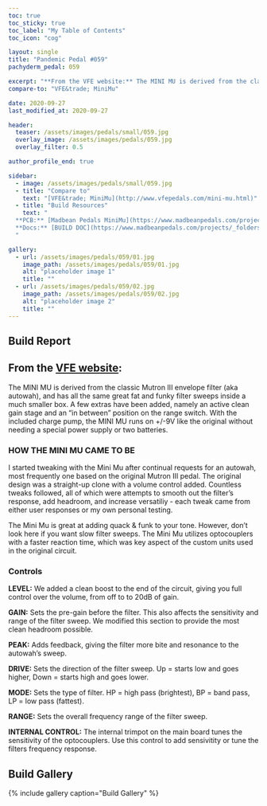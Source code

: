 ```yaml
---
toc: true
toc_sticky: true
toc_label: "My Table of Contents"
toc_icon: "cog"

layout: single
title: "Pandemic Pedal #059"
pachyderm_pedal: 059

excerpt: "**From the VFE website:** The MINI MU is derived from the classic Mutron III envelope filter (aka autowah), and has all the same great fat and funky filter sweeps inside a much smaller box."
compare-to: "VFE&trade; MiniMu"

date: 2020-09-27
last_modified_at: 2020-09-27

header:
  teaser: /assets/images/pedals/small/059.jpg
  overlay_image: /assets/images/pedals/059.jpg
  overlay_filter: 0.5

author_profile_end: true

sidebar:
  - image: /assets/images/pedals/small/059.jpg
  - title: "Compare to"
    text: "[VFE&trade; MiniMu](http://www.vfepedals.com/mini-mu.html)"
  - title: "Build Resources"
    text: "
  **PCB:** [Madbean Pedals MiniMu](https://www.madbeanpedals.com/projects/index.html)<br>
  **Docs:** [BUILD DOC](https://www.madbeanpedals.com/projects/_folders/VFE/docs/VFE_MiniMu.zip)
  "

gallery:
  - url: /assets/images/pedals/059/01.jpg
    image_path: /assets/images/pedals/059/01.jpg
    alt: "placeholder image 1"
    title: ""
  - url: /assets/images/pedals/059/02.jpg
    image_path: /assets/images/pedals/059/02.jpg
    alt: "placeholder image 2"
    title: ""
---
```


## Build Report

## From the [VFE website](http://vfepedals.com/mini-mu.html):

The MINI MU is derived from the classic Mutron III envelope filter (aka autowah), and has all the same great fat and funky filter sweeps inside a much smaller box. A few extras have been added, namely an active clean gain stage and an “in between” position on the range switch. With the included charge pump, the MINI MU runs on +/-9V like the original without needing a special power supply or two batteries.

### HOW THE MINI MU CAME TO BE

I started tweaking with the Mini Mu after continual requests for an autowah, most frequently one based on the original Mutron III pedal. The original design was a straight-up clone with a volume control added. Countless tweaks followed, all of which were attempts to smooth out the filter’s response, add headroom, and increase versatiliy - each tweak came from either user responses or my own personal testing.

The Mini Mu is great at adding quack & funk to your tone. However, don’t look here if you want slow filter sweeps. The Mini Mu utilizes optocouplers with a faster reaction time, which was key aspect of the custom units used in the original circuit.

### Controls

**LEVEL:** We added a clean boost to the end of the circuit, giving you full control over the volume, from off to to 20dB of gain.

**GAIN:** Sets the pre-gain before the filter. This also affects the sensitivity and range of the filter sweep. We modified this section to provide the most clean headroom possible.

**PEAK:** Adds feedback, giving the filter more bite and resonance to the autowah’s sweep.

**DRIVE:** Sets the direction of the filter sweep. Up = starts low and goes higher, Down = starts high and goes lower.

**MODE:** Sets the type of filter. HP = high pass (brightest), BP = band pass, LP = low pass (fattest).

**RANGE:** Sets the overall frequency range of the filter sweep.

**INTERNAL CONTROL:** The internal trimpot on the main board tunes the sensitivity of the optocouplers. Use this control to add sensivitity or tune the filters frequency response.

## Build Gallery

{% include gallery caption="Build Gallery" %}